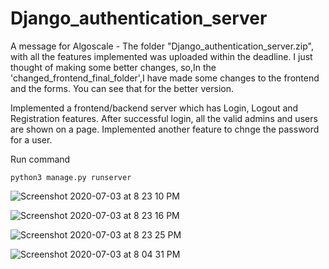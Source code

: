# Django_authentication_server

A message for Algoscale - The folder "Django_authentication_server.zip", with all the features implemented was uploaded within the deadline. I just thought of making some better changes, so,In the 'changed_frontend_final_folder',I have made some changes to the frontend and the forms. You can see that for the better version.

Implemented a frontend/backend server which has Login, Logout and Registration features. 
After successful login, all the valid admins and users are shown on a page.
Implemented another feature to chnge the password for a user.




Run command
```
python3 manage.py runserver
```

![Screenshot 2020-07-03 at 8 23 10 PM](https://user-images.githubusercontent.com/37113163/86480298-5d23d080-bd6b-11ea-92a8-a00d9c6671b8.png)

![Screenshot 2020-07-03 at 8 23 16 PM](https://user-images.githubusercontent.com/37113163/86480323-6f057380-bd6b-11ea-9720-e4d64258bf97.png)

![Screenshot 2020-07-03 at 8 23 25 PM](https://user-images.githubusercontent.com/37113163/86480342-79c00880-bd6b-11ea-99d2-165670144f3f.png)

![Screenshot 2020-07-03 at 8 04 31 PM](https://user-images.githubusercontent.com/37113163/86480419-978d6d80-bd6b-11ea-9c8a-a30462315fdb.png)
